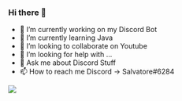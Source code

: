 ### Hi there 👋

- 🔭 I’m currently working on my Discord Bot
- 🌱 I’m currently learning Java
- 👯 I’m looking to collaborate on Youtube
- 🤔 I’m looking for help with ...
- 💬 Ask me about Discord Stuff
- 📫 How to reach me Discord -> Salvatore#6284

<img src="https://github-readme-stats.vercel.app/api?username=mr-legithd&&show_icons=true&title_color=ffffff&icon_color=bb2acf&text_color=daf7dc&bg_color=151515">
